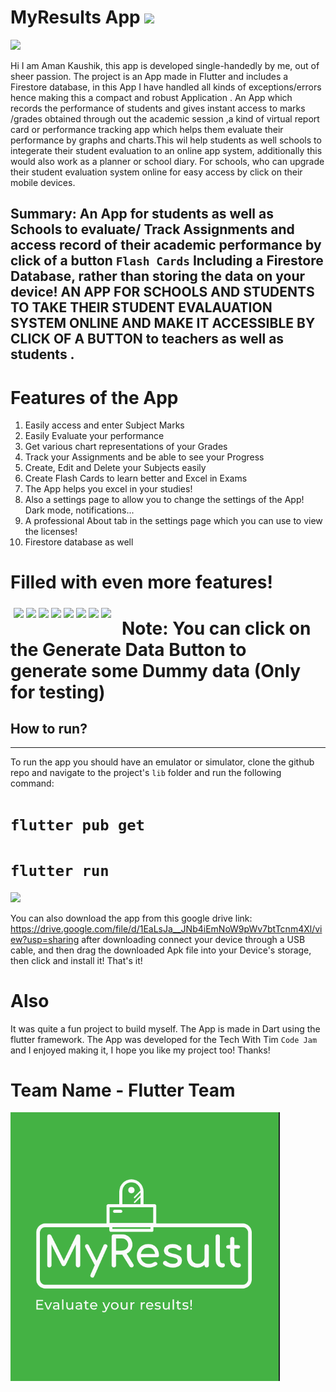 # MyResults App <img src="https://raw.githubusercontent.com/flutter/website/master/src/_assets/image/flutter-lockup.png" height="120px">
<img src="https://camo.githubusercontent.com/fe892501f5aa89a263d51732d4c061ffa7040a0ee6c5d4cb16dc4b9d77c0d4b5/68747470733a2f2f63646e2e646973636f72646170702e636f6d2f6174746163686d656e74732f3533343639333730353434323133313938382f3733383435373937393636353235323336322f62616e6e65726269672e706e67">

Hi I am Aman Kaushik, this app is developed single-handedly by me, out of sheer passion. The project is an App made in Flutter and includes a Firestore database, in this App I have handled all kinds of exceptions/errors hence making this a compact and robust Application . An App which records the performance of students and gives instant access to marks /grades obtained through out the academic session ,a kind of virtual report card or performance tracking app  which  helps them evaluate their performance by graphs and charts.This wil help students as well schools to integerate their student evaluation to an online app system, additionally this would also work as a planner or school diary. For schools, who can upgrade their student evaluation system online for easy access by click on their mobile devices.

## Summary: An App for students as well as Schools  to evaluate/ Track Assignments and access record of their academic performance by click of a button  `Flash Cards` Including a Firestore Database, rather than storing the data on your device!  AN APP FOR SCHOOLS AND STUDENTS TO TAKE THEIR STUDENT EVALAUATION SYSTEM ONLINE AND MAKE IT ACCESSIBLE BY CLICK OF A BUTTON to teachers as well as students .




# Features of the App
1. Easily access and enter Subject Marks
2. Easily Evaluate your performance 
3. Get various chart representations of your Grades
4. Track your Assignments and be able to see your Progress
5. Create, Edit and Delete your Subjects easily
6. Create Flash Cards to learn better and Excel in Exams 
7. The App helps you excel in your studies!
8. Also a settings page to allow you to change the settings of the App! Dark mode, notifications...
9. A professional About tab in the settings page which you can use to view the licenses!
10. Firestore database as well

# Filled with even more features!

<div style="float: left;
  width: 33.33%;
  padding: 5px;"> 
   
   <image src="Screenshots/Areadme5.jpg" >
   <image src="Screenshots/Aimage8.jpg" >
   <image src="Screenshots/Areadme7.jpg" >
   <image src="Screenshots/Areadme6.jpg" >
   <image src="Screenshots/Areadme4.jpg" >
   <image src="Screenshots/Areadme3.jpg" >
   <image src="Screenshots/Areadme2.jpg" >
   <image src="Screenshots/Areadme1.jpg" >
   

</div>
   
# Note: You can click on the Generate Data Button to generate some Dummy data (Only for testing)
## How to run?
----

To run the app you should have an emulator or simulator, clone the github repo and navigate to the project's `lib` folder and run the following command:
# `flutter pub get` 
# `flutter run`
<div>
<image src="Screenshots/console.jpeg" >
  </div>

You can also download the app from this google drive link: https://drive.google.com/file/d/1EaLsJa__JNb4iEmNoW9pWv7btTcnm4Xl/view?usp=sharing
after downloading connect your device through a USB cable, and then drag the downloaded Apk file into your Device's storage, then click and install it!
That's it! 
# Also 
It was quite a fun project to build myself. The App is made in Dart using the flutter framework. The App was developed for the Tech With Tim `Code Jam` and I enjoyed making it, I hope you like my project too! Thanks!


# Team Name - Flutter Team
<div> 
  <img src="assets/logo.png">
</div>
